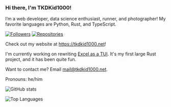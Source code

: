 ### Hi there, I'm TKDKid1000!

I’m a web developer, data science enthusiast, runner, and photographer!
My favorite languages are Python, Rust, and TypeScript.

[![Followers](https://img.shields.io/badge/dynamic/json?color=green&label=Followers&query=followers&url=https%3A%2F%2Fapi.github.com%2Fusers%2FTKDKid1000)](https://github.com/TKDKid1000?tab=followers)
[![Repositories](https://img.shields.io/badge/dynamic/json?color=blue&label=Repositories&query=public_repos&url=https%3A%2F%2Fapi.github.com%2Fusers%2FTKDKid1000)](https://github.com/TKDKid1000?tab=repositories)

Check out my website at https://tkdkid1000.net!

I'm currently working on rewriting [Excel as a TUI](https://github.com/TKDKid1000/excel-tui). It's my first large Rust project, and it has been quite fun.

Want to contact me? Email [mail@tkdkid1000.net](mailto:mail@tkdkid1000.net). 

Pronouns: he/him

![GitHub stats](https://github-readme-stats.vercel.app/api?username=TKDKid1000&theme=merko)

![Top Languages](https://github-readme-stats.vercel.app/api/top-langs/?username=TKDKid1000&layout=compact&theme=merko)
